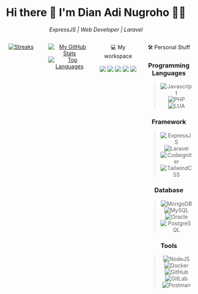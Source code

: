 <h1 align='center'>
  Hi there 👋 I'm Dian Adi Nugroho 👨‍💻
</h1>

<p align='center'>
<i>ExpressJS | Web Developer | Laravel</i>
</p>

<div align='center' style='display: flex; gap: 1rem; flex: warp;'>
<div style='width: 100%;'>

[![Streaks](https://streak-stats.demolab.com/?user=dianadi021&theme=dark)](https://streak-stats.demolab.com/)

</div>
<div style='width: 100%;'>

[![My GitHub Stats](https://github-readme-stats.vercel.app/api?username=dianadi021&hide=stars&show_icons=true&locale=en&hide_rank=true&custom_title=My%20GitHub%20Stats&theme=dark)](https://github-readme-stats.vercel.app) [![Top Languages](https://github-readme-stats.vercel.app/api/top-langs?username=dianadi021&layout=compact&theme=dark)](https://github-readme-stats.vercel.app)

</div>

<div style='width: 100%;'>

<p align='center'>
  💻 My workspace<br/><br/>
  <img src="https://img.shields.io/badge/Ubuntu-E95420?style=for-the-badge&logo=ubuntu&logoColor=white" />
  <img src="https://img.shields.io/badge/windows-%230078D6.svg?&style=for-the-badge&logo=windows&logoColor=white" />
  <img src="https://img.shields.io/badge/AMD%20Ryzen_7_5700X-ED1C24?style=for-the-badge&logo=amd&logoColor=white" />
  <img src="https://img.shields.io/badge/RAM-32GB-%230071C5.svg?&style=for-the-badge&logoColor=white" />
  <img src="https://img.shields.io/badge/nvidia-rtx%203060-%2376B900.svg?&style=for-the-badge&logo=nvidia&logoColor=white" />
</p>

</div>

<div style='width: 100%;'>

<p align='center'>
  🛠 Personal Stuff 
</p>

### Programming Languages
> <img src="https://img.shields.io/badge/JavaScript-323330?style=for-the-badge&logo=javascript&logoColor=F7DF1E" alt="Javascript" /> <img src="https://img.shields.io/badge/PHP-777BB4?style=for-the-badge&logo=php&logoColor=white" alt="PHP" /> <img src="https://img.shields.io/badge/Lua-2C2D72?style=for-the-badge&logo=lua&logoColor=white" alt="LUA" />
### Framework
> <img src="https://img.shields.io/badge/Express%20js-000000?style=for-the-badge&logo=express&logoColor=white" alt="ExpressJS" /> <img src="https://img.shields.io/badge/Laravel-FF2D20?style=for-the-badge&logo=laravel&logoColor=white" alt="Laravel" /> <img src="https://img.shields.io/badge/Codeigniter-EF4223?style=for-the-badge&logo=codeigniter&logoColor=white" alt="Codeigniter" /> <img src="https://img.shields.io/badge/Tailwind_CSS-38B2AC?style=for-the-badge&logo=tailwind-css&logoColor=white" alt="TailwindCSS" />
### Database
> <img src="https://img.shields.io/badge/MongoDB-4EA94B?style=for-the-badge&logo=mongodb&logoColor=white" alt="MongoDB" /> <img src="https://img.shields.io/badge/MySQL-005C84?style=for-the-badge&logo=mysql&logoColor=white" alt="MySQL" /> <img src="https://img.shields.io/badge/Oracle-F80000?style=for-the-badge&logo=Oracle&logoColor=white" alt="Oracle" /> <img src="https://img.shields.io/badge/PostgreSQL-316192?style=for-the-badge&logo=postgresql&logoColor=white" alt="PostgreSQL" />
### Tools
> <img src="https://img.shields.io/badge/Node%20js-339933?style=for-the-badge&logo=nodedotjs&logoColor=white" alt="NodeJS" /> <img src="https://img.shields.io/badge/Docker-2CA5E0?style=for-the-badge&logo=docker&logoColor=white" alt="Docker" /> <img src="https://img.shields.io/badge/GitHub-100000?style=for-the-badge&logo=github&logoColor=white" alt="GitHub" /> <img src="https://img.shields.io/badge/GitLab-330F63?style=for-the-badge&logo=gitlab&logoColor=white" alt="GitLab" /> <img src="https://img.shields.io/badge/Postman-FF6C37?style=for-the-badge&logo=Postman&logoColor=white" alt="Postman" />

</div>

